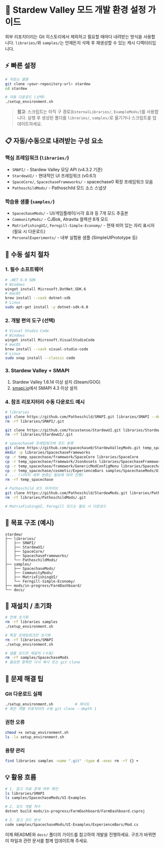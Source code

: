 # 🚀 Stardew Valley 모드 개발 환경 설정 가이드

외부 리포지터리는 Git 히스토리에서 제외하고 필요할 때마다 내려받는 방식을 사용합니다. `libraries/`와 `samples/`는 언제든지 삭제 후 재생성할 수 있는 캐시 디렉터리입니다.

## ⚡ 빠른 설정
```bash
# 저장소 클론
git clone <your-repository-url> stardew
cd stardew

# 자동 다운로드 (선택)
./setup_environment.sh
```
> **참고**: 스크립트는 아직 구 경로(`ExternalLibraries/`, `ExampleMods/`)를 사용합니다. 실행 후 생성된 폴더를 `libraries/`, `samples/`로 옮기거나 스크립트를 업데이트하세요.

## 📋 자동/수동으로 내려받는 구성 요소

### 핵심 프레임워크 (`libraries/`)
- `SMAPI/` - Stardew Valley 모딩 API (v4.3.2 기준)
- `StardewUI/` - 현대적인 UI 프레임워크 (v0.6.1)
- `SpaceCore/`, `SpacechaseFrameworks/` - spacechase0 확장 프레임워크 모음
- `PathoschildMods/` - Pathoschild 모드 소스 스냅샷

### 학습용 샘플 (`samples/`)
- `SpacechaseMods/` - UI/게임플레이/시각 효과 등 7개 모드 추출본
- `CommunityMods/` - CJBok, Atravita 컬렉션 8개 모드
- `MatrixFishingUI/`, `Ferngill-Simple-Economy/` - 현재 비어 있는 자리 표시자 (필요 시 다운로드)
- `PersonalExperiments/` - 내부 실험용 샘플 (SimpleUIPrototype 등)

## 🔧 수동 설치 절차

### 1. 필수 소프트웨어
```bash
# .NET 6.0 SDK
# Windows
winget install Microsoft.DotNet.SDK.6
# macOS
brew install --cask dotnet-sdk
# Linux
sudo apt-get install -y dotnet-sdk-6.0
```

### 2. 개발 편의 도구 (선택)
```bash
# Visual Studio Code
# Windows
winget install Microsoft.VisualStudioCode
# macOS
brew install --cask visual-studio-code
# Linux
sudo snap install --classic code
```

### 3. Stardew Valley + SMAPI
1. Stardew Valley 1.6.14 이상 설치 (Steam/GOG)
2. [smapi.io](https://smapi.io)에서 SMAPI 4.3 이상 설치

### 4. 참조 리포지터리 수동 다운로드 예시
```bash
# libraries
git clone https://github.com/Pathoschild/SMAPI.git libraries/SMAPI --depth 1
rm -rf libraries/SMAPI/.git

git clone https://github.com/focustense/StardewUI.git libraries/StardewUI --depth 1
rm -rf libraries/StardewUI/.git

# spacechase0 프레임워크와 모드 분류
git clone https://github.com/spacechase0/StardewValleyMods.git temp_spacechase --depth 1
mkdir -p libraries/SpacechaseFrameworks
cp -r temp_spacechase/framework/SpaceCore libraries/SpaceCore
cp -r temp_spacechase/framework/JsonAssets libraries/SpacechaseFrameworks/JsonAssets
cp -r temp_spacechase/framework/GenericModConfigMenu libraries/SpacechaseFrameworks/GenericModConfigMenu
cp -r temp_spacechase/cosmetic/ExperienceBars samples/SpacechaseMods/UI-Examples/
# ... (나머지 세부 분류는 필요에 따라 진행)
rm -rf temp_spacechase

# Pathoschild 모드 아카이브
git clone https://github.com/Pathoschild/StardewMods.git libraries/PathoschildMods --depth 1
rm -rf libraries/PathoschildMods/.git

# MatrixFishingUI, Ferngill 모드는 필요 시 다운로드
```

## 📁 목표 구조 (예시)
```
stardew/
├── libraries/
│   ├── SMAPI/
│   ├── StardewUI/
│   ├── SpaceCore/
│   ├── SpacechaseFrameworks/
│   └── PathoschildMods/
├── samples/
│   ├── SpacechaseMods/
│   ├── CommunityMods/
│   ├── MatrixFishingUI/
│   └── Ferngill-Simple-Economy/
├── mods/in-progress/FarmDashboard/
└── docs/
```

## 🔄 재설치 / 초기화
```bash
# 전체 초기화
rm -rf libraries samples
./setup_environment.sh

# 특정 프레임워크만 초기화
rm -rf libraries/SMAPI
./setup_environment.sh

# 샘플 모드만 재설치 (수동)
rm -rf samples/SpacechaseMods
# 필요한 항목만 다시 복사 또는 git clone
```

## 🐛 문제 해결 팁

### Git 다운로드 실패
```bash
./setup_environment.sh          # 재시도
# 혹은 개별 리포지터리 수동 git clone --depth 1
```

### 권한 오류
```bash
chmod +x setup_environment.sh
ls -la setup_environment.sh
```

### 용량 관리
```bash
find libraries samples -name ".git" -type d -exec rm -rf {} +
```

## 💡 활용 흐름
```bash
# 1. 참고 자료 존재 여부 확인
ls libraries/SMAPI
ls samples/SpacechaseMods/UI-Examples

# 2. 모드 개발 착수
dotnet build mods/in-progress/FarmDashboard/FarmDashboard.csproj

# 3. 참고 코드 분석
code samples/SpacechaseMods/UI-Examples/ExperienceBars/Mod.cs
```

이제 README와 `docs/` 폴더의 가이드를 참고하여 개발을 진행하세요. 구조가 바뀌면 이 파일과 관련 문서를 함께 업데이트해 주세요.
